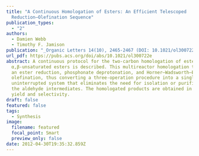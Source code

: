 ```yaml
---
title: "A Continuous Homologation of Esters: An Efficient Telescoped
  Reduction–Olefination Sequence"
publication_types:
  - "2"
authors:
  - Damien Webb
  - Timothy F. Jamison
publication: "_Organic Letters 14(10), 2465-2467 (DOI: 10.1021/ol300722e)_"
url_pdf: https://pubs.acs.org/doi/abs/10.1021/ol300722e
abstract: A continuous protocol for the two-carbon homologation of esters to
  α,β-unsaturated esters is described. This multireactor homologation telescopes
  an ester reduction, phosphonate deprotonation, and Horner–Wadsworth–Emmons
  olefination, thus converting a three-operation procedure into a single,
  uninterrupted system that eliminates the need for isolation or purification of
  the aldehyde intermediates. The homologated products are obtained in high
  yield and selectivity.
draft: false
featured: false
tags:
  - Synthesis
image:
  filename: featured
  focal_point: Smart
  preview_only: false
date: 2012-04-30T19:35:32.859Z
---
```

